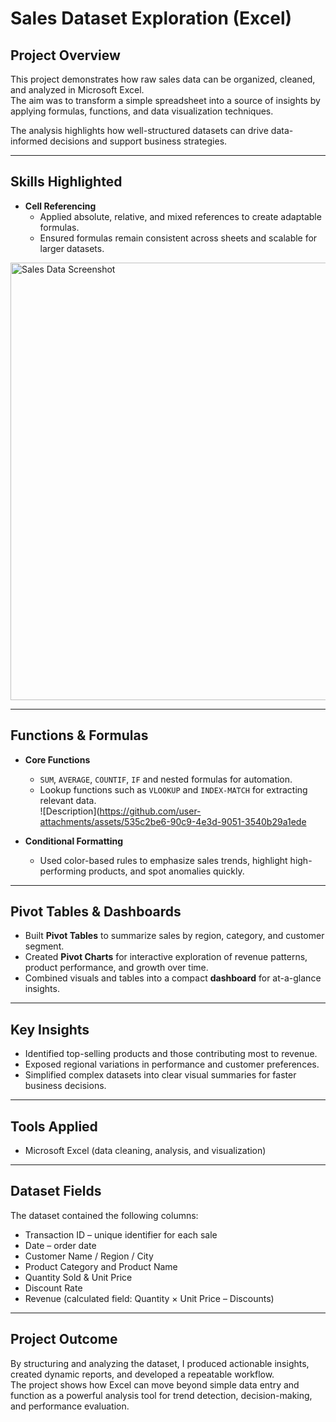 # Sales Dataset Exploration (Excel)

## Project Overview
This project demonstrates how raw sales data can be organized, cleaned, and analyzed in Microsoft Excel.  
The aim was to transform a simple spreadsheet into a source of insights by applying formulas, functions, and data visualization techniques.

The analysis highlights how well-structured datasets can drive data-informed decisions and support business strategies.

---

## Skills Highlighted
- **Cell Referencing**  
  - Applied absolute, relative, and mixed references to create adaptable formulas.  
  - Ensured formulas remain consistent across sheets and scalable for larger datasets.  
<img src="https://github.com/user-attachments/assets/780c8d21-7427-4232-89ad-5838a6ac252e" alt="Sales Data Screenshot" width="700"/>

---

## Functions & Formulas
- **Core Functions**  
  - `SUM`, `AVERAGE`, `COUNTIF`, `IF` and nested formulas for automation.  
  - Lookup functions such as `VLOOKUP` and `INDEX-MATCH` for extracting relevant data.  
![Description](https://github.com/user-attachments/assets/535c2be6-90c9-4e3d-9051-3540b29a1ede

- **Conditional Formatting**  
  - Used color-based rules to emphasize sales trends, highlight high-performing products, and spot anomalies quickly.  

---

## Pivot Tables & Dashboards
- Built **Pivot Tables** to summarize sales by region, category, and customer segment.  
- Created **Pivot Charts** for interactive exploration of revenue patterns, product performance, and growth over time.  
- Combined visuals and tables into a compact **dashboard** for at-a-glance insights.  

---

## Key Insights
- Identified top-selling products and those contributing most to revenue.  
- Exposed regional variations in performance and customer preferences.  
- Simplified complex datasets into clear visual summaries for faster business decisions.  

---

## Tools Applied
- Microsoft Excel (data cleaning, analysis, and visualization)  

---

## Dataset Fields
The dataset contained the following columns:
- Transaction ID – unique identifier for each sale  
- Date – order date  
- Customer Name / Region / City  
- Product Category and Product Name  
- Quantity Sold & Unit Price  
- Discount Rate  
- Revenue (calculated field: Quantity × Unit Price – Discounts)  

---

## Project Outcome
By structuring and analyzing the dataset, I produced actionable insights, created dynamic reports, and developed a repeatable workflow.  
The project shows how Excel can move beyond simple data entry and function as a powerful analysis tool for trend detection, decision-making, and performance evaluation.  
